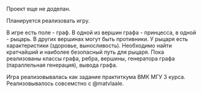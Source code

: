 Проект еще не доделан.

Планируется реализовать игру.

В игре есть поле - граф. В одной из вершин графа - принцесса, в одной - рыцарь. В других вершинах могут быть противники. У рыцаря есть характеристики (здоровье, выносливость). Необходимо найти кратчайший и наиболее безопасный путь для рыцаря.
Пока реализованы классы графа, ребра, вершины, генератора графа (параллельная генерация), вывода графа.


Игра реализовывалась как задание практиткума ВМК МГУ 3 курса. Реализовывалось совсемстно с @matvlaale.
